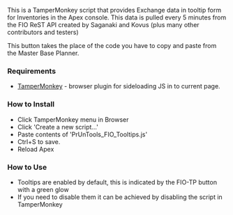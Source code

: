 This is a TamperMonkey script that provides Exchange data in tooltip form for Inventories in the Apex console.  This data is pulled every 5 minutes from the FIO ReST API created by Saganaki and Kovus (plus many other contributors and testers) 

This button takes the place of the code you have to copy and paste from the Master Base Planner.

### Requirements
* [TamperMonkey](https://www.tampermonkey.net/) - browser plugin for sideloading JS in to current page.

### How to Install
* Click TamperMonkey menu in Browser
* Click 'Create a new script...'
* Paste contents of 'PrUnTools_FIO_Tooltips.js'
* Ctrl+S to save.
* Reload Apex

### How to Use
* Tooltips are enabled by default, this is indicated by the FIO-TP button with a green glow
* If you need to disable them it can be achieved by disabling the script in TamperMonkey
